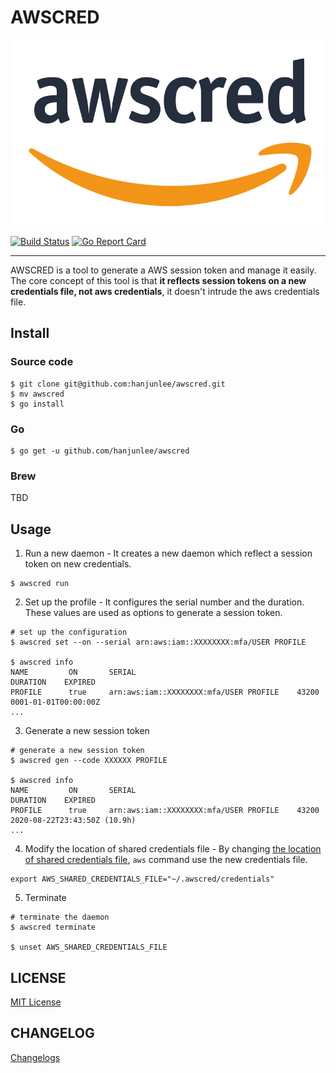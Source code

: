 # AWSCRED

![awscred](./docs/awscred.jpg)

[![Build Status](https://cloud.drone.io/api/badges/hanjunlee/awscred/status.svg)](https://cloud.drone.io/hanjunlee/awscred) [![Go Report Card](https://goreportcard.com/badge/github.com/hanjunlee/awscred)](https://goreportcard.com/report/github.com/hanjunlee/awscred)

---

AWSCRED is a tool to generate a AWS session token and manage it easily. The core concept of this tool is that **it reflects session tokens on a new credentials file, not aws credentials**, it doesn't intrude the aws credentials file.

## Install

### Source code

```shell
$ git clone git@github.com:hanjunlee/awscred.git
$ mv awscred
$ go install
```

### Go 

```shell
$ go get -u github.com/hanjunlee/awscred
```

### Brew

TBD

## Usage

1. Run a new daemon - It creates a new daemon which reflect a session token on new credentials.

```shell
$ awscred run
```

2. Set up the profile - It configures the serial number and the duration. These values are used as options to generate a session token.

```shell
# set up the configuration
$ awscred set --on --serial arn:aws:iam::XXXXXXXX:mfa/USER PROFILE

$ awscred info
NAME         ON       SERIAL                                    DURATION    EXPIRED
PROFILE      true     arn:aws:iam::XXXXXXXX:mfa/USER PROFILE    43200       0001-01-01T00:00:00Z
...
```

3. Generate a new session token 

```shell
# generate a new session token
$ awscred gen --code XXXXXX PROFILE

$ awscred info
NAME         ON       SERIAL                                    DURATION    EXPIRED
PROFILE      true     arn:aws:iam::XXXXXXXX:mfa/USER PROFILE    43200       2020-08-22T23:43:50Z (10.9h)
...
```

4. Modify the location of shared credentials file - By changing [the location of shared credentials file](https://docs.aws.amazon.com/cli/latest/topic/config-vars.html#the-shared-credentials-file), `aws` command use the new credentials file. 

```shell
export AWS_SHARED_CREDENTIALS_FILE="~/.awscred/credentials"
```

5. Terminate 

```shell
# terminate the daemon
$ awscred terminate 

$ unset AWS_SHARED_CREDENTIALS_FILE
```

## LICENSE

[MIT License](./LICENSE)

## CHANGELOG

[Changelogs](./CHANGELOG.md)
